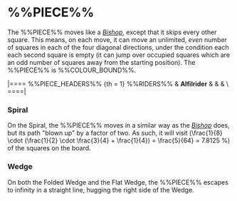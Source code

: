 # %%PIECE%%

The %%PIECE%% moves like a [*Bishop*](bishop.html), except that
it skips every other square. This means, on each move, it can
move an unlimited, *even* number of squares in each of the four
diagonal directions, under the condition each each second square
is empty (it can jump over occupied squares which are an odd
number of squares away from the starting position). The
%%PIECE%% is %%COLOUR_BOUND%%.

|====
%%PIECE_HEADERS%%
{th = 1} %%RIDERS%%
       & **Alfilrider** & & & \\
====|

### Spiral

On the Spiral, the %%PIECE%% moves in a similar way as the
[*Bishop*](bishop.html) does, but its path "blown up" by a factor
of two. As such, it will visit
\(\frac{1}{8} \cdot (\frac{1}{2} \cdot \frac{3}{4} + \frac{1}{4}) =
  \frac{5}{64} = 7.8125 \%\)
of the squares on the board.

### Wedge

On both the Folded Wedge and the Flat Wedge, the %%PIECE%% escapes
to infinity in a straight line, hugging the right side of the Wedge.

